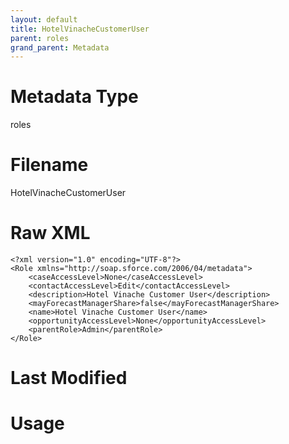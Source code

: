 ```yaml
---
layout: default
title: HotelVinacheCustomerUser
parent: roles
grand_parent: Metadata
---
```

# Metadata Type
roles


# Filename 
HotelVinacheCustomerUser


# Raw XML
```
<?xml version="1.0" encoding="UTF-8"?>
<Role xmlns="http://soap.sforce.com/2006/04/metadata">
    <caseAccessLevel>None</caseAccessLevel>
    <contactAccessLevel>Edit</contactAccessLevel>
    <description>Hotel Vinache Customer User</description>
    <mayForecastManagerShare>false</mayForecastManagerShare>
    <name>Hotel Vinache Customer User</name>
    <opportunityAccessLevel>None</opportunityAccessLevel>
    <parentRole>Admin</parentRole>
</Role>
```


# Last Modified


# Usage
